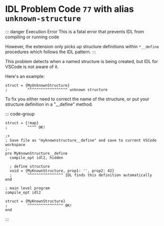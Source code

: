 # IDL Problem Code `77` with alias `unknown-structure`

<!--@include: ./severity/disable_problem.md-->

::: danger Execution Error
This is a fatal error that prevents IDL from compiling or running code

However, the extension only picks up structure definitions within `*__define` procedures which follows the IDL pattern.
:::

This problem detects when a named structure is being created, but IDL for VSCode is not aware of it.

Here's an example:

```idl
struct = {MyUnknownStructure}
;         ^^^^^^^^^^^^^^^^^^ unknown structure
```

To fix you either need to correct the name of the structure, or put your structure definition in a "\_\_define" method.

::: code-group

```idl [Fix structure name]
struct = {!map}
;         ^^^^ OK!
```

```idl{7,8,9,15,16} ["__define" procedure]
;+
; Save file as "myknownstructure__define" and save to current VSCode workspace
;-
pro MyKnownStructure__define
  compile_opt idl2, hidden

  ; define structure
  void = {MyKnownStructure, prop1: '', prop2: 42}
  ;       ^^^^^^^^^^^^^^^^ IDL finds this definition automatically
end

; main level program
compile_opt idl2

struct = {MyKnownStructure}
;         ^^^^^^^^^^^^^^^^ OK!
end
```

:::
